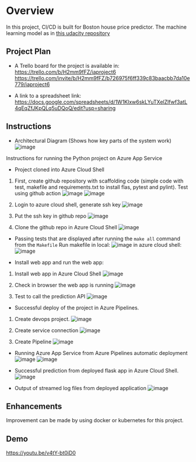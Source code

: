 # Overview

In this project, CI/CD is built for Boston house price predictor. The machine learning model as in [this udacity repository](https://github.com/udacity/nd082-Azure-Cloud-DevOps-Starter-Code/tree/master/C2-AgileDevelopmentwithAzure/project/starter_files/flask-sklearn)   

## Project Plan

* A Trello board for the project is available in: https://trello.com/b/H2mm9fFZ/iaproject6
https://trello.com/invite/b/H2mm9fFZ/b726975f6ff339c83baacbb7da10e779/iaproject6

* A link to a spreadsheet link: 
https://docs.google.com/spreadsheets/d/1W1Klxw6skLYuTXelZlfwf3atL4qEqZfJKpQLq5uDQoQ/edit?usp=sharing

## Instructions

* Architectural Diagram (Shows how key parts of the system work)
![image](https://user-images.githubusercontent.com/6762596/188674403-653ec27f-cd98-411b-8004-d673b141780e.png)

Instructions for running the Python project on Azure App Service

* Project cloned into Azure Cloud Shell
1. First, create github repository with scaffolding code (simple code with test, makefile and requirements.txt to install flas, pytest and pylint). Test using github action
![image](https://user-images.githubusercontent.com/6762596/188678474-25bfba53-818b-4091-a21d-7fac77bc1a64.png)
![image](https://user-images.githubusercontent.com/6762596/188678614-71025444-a7c5-4aae-bc0d-c76e7555228f.png)

2. Login to azure cloud shell, generate ssh key
![image](https://user-images.githubusercontent.com/6762596/188676218-ffb4b4ef-11e0-40ab-bb4a-abcc82756c5a.png)

3. Put the ssh key in github repo
![image](https://user-images.githubusercontent.com/6762596/188676505-25795be5-b4a9-4fc2-91e3-ebc45085d04d.png)

4. Clone the github repo in Azure Cloud Shell
![image](https://user-images.githubusercontent.com/6762596/188676779-8085a878-5643-4e15-a795-3483150d2752.png)

* Passing tests that are displayed after running the `make all` command from the `Makefile`
Run makefile
in local:
![image](https://user-images.githubusercontent.com/6762596/188678234-4c7a657b-a74b-461f-9d83-b47d512653f8.png)
in azure cloud shell:
![image](https://user-images.githubusercontent.com/6762596/188677624-4b807bc3-7d59-40d0-8b2c-adcdcfe7711d.png)

* Install web app and run the web app:
1. Install web app in Azure Cloud Shell
![image](https://user-images.githubusercontent.com/6762596/188678877-5aa6cbd0-7485-4784-a899-3c7e6a6c58d5.png)

2. Check in browser the web app is running
![image](https://user-images.githubusercontent.com/6762596/188679049-5a76fa4d-d8f4-484f-aff4-7118205916b1.png)

3. Test to call the prediction API
![image](https://user-images.githubusercontent.com/6762596/188679428-cb765311-81ed-488f-8441-2095fdb0f583.png)

* Successful deploy of the project in Azure Pipelines.
1. Create devops project. 
![image](https://user-images.githubusercontent.com/6762596/188680250-1107026c-1463-42a0-9b7f-dd096209186e.png)

2. Create service connection
![image](https://user-images.githubusercontent.com/6762596/188680536-c2be4243-4e1b-4d49-8fbd-527608ff2418.png)

3. Create Pipeline
![image](https://user-images.githubusercontent.com/6762596/188680753-52f45a30-bca7-4ba8-b938-471e4da5820a.png)

* Running Azure App Service from Azure Pipelines automatic deployment
![image](https://user-images.githubusercontent.com/6762596/188680912-afebf0c2-0597-475f-8fd8-b1d4f3640860.png)
![image](https://user-images.githubusercontent.com/6762596/188681019-23df7dc3-fad5-4e35-93b3-16866a859305.png)

* Successful prediction from deployed flask app in Azure Cloud Shell.  
![image](https://user-images.githubusercontent.com/6762596/188681999-4e1383d9-bf80-4497-962b-49104b4dc86a.png)

* Output of streamed log files from deployed application
![image](https://user-images.githubusercontent.com/6762596/188683141-54cd2eb0-de26-4c20-8d9a-e11632f173d0.png)



## Enhancements

Improvement can be made by using docker or kubernetes for this project.

## Demo 
https://youtu.be/v4tY-bt0iD0
